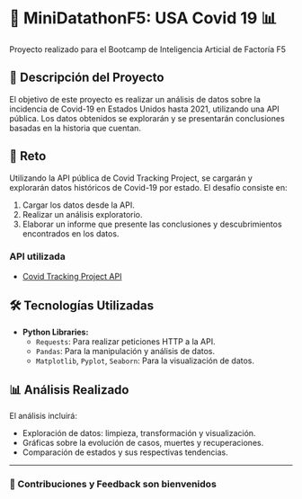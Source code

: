 # 🦠 MiniDatathonF5: USA Covid 19 📊

Proyecto realizado para el Bootcamp de Inteligencia Articial de Factoría F5

## 📖 Descripción del Proyecto
El objetivo de este proyecto es realizar un análisis de datos sobre la incidencia de Covid-19 en Estados Unidos hasta 2021, utilizando una API pública. Los datos obtenidos se explorarán y se presentarán conclusiones basadas en la historia que cuentan.

## 🎯 Reto
Utilizando la API pública de Covid Tracking Project, se cargarán y explorarán datos históricos de Covid-19 por estado. El desafío consiste en:
1. Cargar los datos desde la API.
2. Realizar un análisis exploratorio.
3. Elaborar un informe que presente las conclusiones y descubrimientos encontrados en los datos.

### API utilizada
- [Covid Tracking Project API](https://covidtracking.com/data/api)

## 🛠️ Tecnologías Utilizadas
- **Python Libraries:**
  - `Requests`: Para realizar peticiones HTTP a la API.
  - `Pandas`: Para la manipulación y análisis de datos.
  - `Matplotlib`, `Pyplot`, `Seaborn`: Para la visualización de datos.

## 📊 Análisis Realizado
El análisis incluirá:
- Exploración de datos: limpieza, transformación y visualización.
- Gráficas sobre la evolución de casos, muertes y recuperaciones.
- Comparación de estados y sus respectivas tendencias.

---

### 📝 Contribuciones y Feedback son bienvenidos
